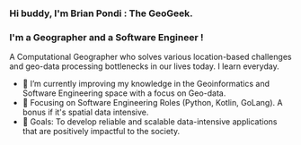 ### Hi buddy, I'm Brian Pondi : The GeoGeek.

### I'm a Geographer and a Software Engineer !
A Computational Geographer who solves various location-based challenges and geo-data processing bottlenecks in our lives today. I learn everyday.
- 🔭 I’m currently improving my knowledge in the Geoinformatics and Software Engineering space with a focus on Geo-data.
- 🌱 Focusing on Software Engineering Roles (Python, Kotlin, GoLang). A bonus if it's spatial data intensive. 
- 🥅 Goals: To develop reliable and scalable data-intensive applications that are positively impactful to the society.

